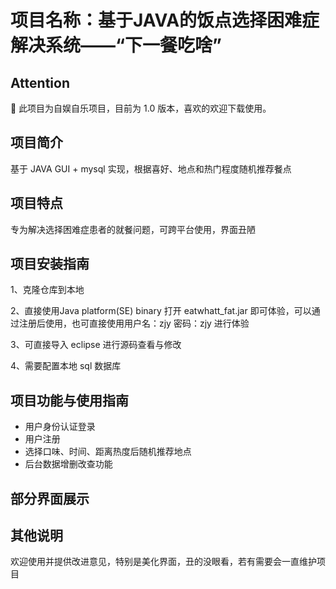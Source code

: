 # 项目名称：基于JAVA的饭点选择困难症解决系统——“下一餐吃啥”

## Attention
:hatched_chick: 此项目为自娱自乐项目，目前为 1.0 版本，喜欢的欢迎下载使用。

## 项目简介
基于 JAVA GUI + mysql 实现，根据喜好、地点和热门程度随机推荐餐点

## 项目特点
专为解决选择困难症患者的就餐问题，可跨平台使用，界面丑陋

## 项目安装指南
1、克隆仓库到本地

2、直接使用Java platform(SE) binary 打开 eatwhatt_fat.jar 即可体验，可以通过注册后使用，也可直接使用用户名：zjy 密码：zjy 进行体验

3、可直接导入 eclipse 进行源码查看与修改

4、需要配置本地 sql 数据库

## 项目功能与使用指南
- 用户身份认证登录
- 用户注册
- 选择口味、时间、距离热度后随机推荐地点
- 后台数据增删改查功能

## 部分界面展示

## 其他说明
欢迎使用并提供改进意见，特别是美化界面，丑的没眼看，若有需要会一直维护项目
